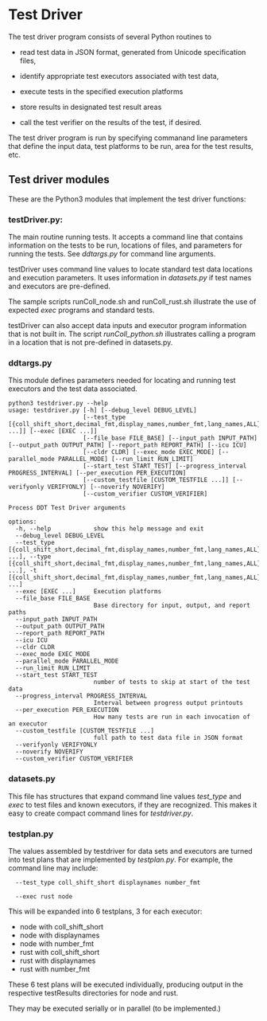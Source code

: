 # Test Driver

The test driver program consists of several Python routines to

* read test data in JSON format, generated from Unicode specification files,

* identify appropriate test executors associated with test data,
* execute tests in the specified execution platforms
* store results in designated test result areas
* call the test verifier on the results of the test, if desired.

The test driver program is run by specifying commanand line parameters that define the input data, test platforms to be run, area for the test results, etc.

## Test driver modules

These are the Python3 modules that implement the test driver functions:

### testDriver.py: 

The main routine running tests. It accepts a command line that contains
information on the tests to be run, locations of files, and parameters for
running the tests. See *ddtargs.py* for command line arguments.

testDriver uses command line values to locate standard test data locations and
execution parameters. It uses information in *datasets.py* if test names and
executors are pre-defined.

The sample scripts runColl_node.sh and runColl_rust.sh illustrate the use of
expected *exec* programs and standard tests.

testDriver can also accept data inputs and executor program information that is
not built in. The script *runColl_python.sh* illustrates calling a program in a
location that is not pre-defined in datasets.py.

### ddtargs.py

This module defines parameters needed for locating and running test executors
and the test data associated.

```
python3 testdriver.py --help
usage: testdriver.py [-h] [--debug_level DEBUG_LEVEL]
                     [--test_type [{coll_shift_short,decimal_fmt,display_names,number_fmt,lang_names,ALL} ...]] [--exec [EXEC ...]]
                     [--file_base FILE_BASE] [--input_path INPUT_PATH] [--output_path OUTPUT_PATH] [--report_path REPORT_PATH] [--icu ICU]
                     [--cldr CLDR] [--exec_mode EXEC_MODE] [--parallel_mode PARALLEL_MODE] [--run_limit RUN_LIMIT]
                     [--start_test START_TEST] [--progress_interval PROGRESS_INTERVAL] [--per_execution PER_EXECUTION]
                     [--custom_testfile [CUSTOM_TESTFILE ...]] [--verifyonly VERIFYONLY] [--noverify NOVERIFY]
                     [--custom_verifier CUSTOM_VERIFIER]

Process DDT Test Driver arguments

options:
  -h, --help            show this help message and exit
  --debug_level DEBUG_LEVEL
  --test_type [{coll_shift_short,decimal_fmt,display_names,number_fmt,lang_names,ALL} ...], --type [{coll_shift_short,decimal_fmt,display_names,number_fmt,lang_names,ALL} ...], -t [{coll_shift_short,decimal_fmt,display_names,number_fmt,lang_names,ALL} ...]
  --exec [EXEC ...]     Execution platforms
  --file_base FILE_BASE
                        Base directory for input, output, and report paths
  --input_path INPUT_PATH
  --output_path OUTPUT_PATH
  --report_path REPORT_PATH
  --icu ICU
  --cldr CLDR
  --exec_mode EXEC_MODE
  --parallel_mode PARALLEL_MODE
  --run_limit RUN_LIMIT
  --start_test START_TEST
                        number of tests to skip at start of the test data
  --progress_interval PROGRESS_INTERVAL
                        Interval between progress output printouts
  --per_execution PER_EXECUTION
                        How many tests are run in each invocation of an executor
  --custom_testfile [CUSTOM_TESTFILE ...]
                        full path to test data file in JSON format
  --verifyonly VERIFYONLY
  --noverify NOVERIFY
  --custom_verifier CUSTOM_VERIFIER
```

### datasets.py

This file has structures that expand command line values *test_type* and *exec*
to test files and known executors, if they are recognized. This makes it easy to
create compact command lines for *testdriver.py*.

### testplan.py

The values assembled by testdriver for data sets and executors are turned into
test plans that are implemented by *testplan.py*. For example, the command line
may include:

```
  --test_type coll_shift_short displaynames number_fmt
  
  --exec rust node
```
This will be expanded into 6 testplans, 3 for each executor:

* node with coll_shift_short
* node with displaynames
* node with number_fmt
* rust with coll_shift_short
* rust with displaynames
* rust with number_fmt

These 6 test plans will be executed individually, producing output in the
respective testResults directories for node and rust.

They may be executed serially or in parallel (to be implemented.)
